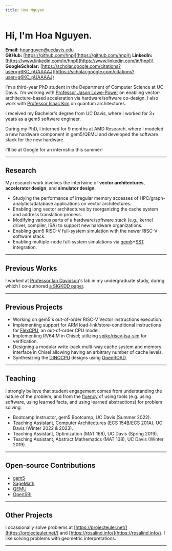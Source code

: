 ```yaml
---
title: Hoa Nguyen
---
```


# Hi, I'm Hoa Nguyen.

**Email:** hoanguyen@ucdavis.edu\
**GitHub:** [https://github.com/hnpl](https://github.com/hnpl)\
**LinkedIn:** [https://www.linkedin.com/in/hnpl](https://www.linkedin.com/in/hnpl)\
**GoogleScholar:** [https://scholar.google.com/citations?user=g6KC_pUAAAAJ](https://scholar.google.com/citations?user=g6KC_pUAAAAJ)

I'm a third-year PhD student in the Department of Computer Science at UC Davis.
I'm working with [Professor Jason Lowe-Power](https://arch.cs.ucdavis.edu/people/jason-lowe-power) on enabling vector-architecture-based acceleration via hardware/software co-design.
I also work with [Professor Isaac Kim](https://hackmd.io/39K7_jYrS3K3k4Jbn66iHQ?view) on quantum architectures.

I received my Bachelor's degree from UC Davis, where I worked for 3+ years as a gem5 software engineer.

During my PhD, I interned for 9 months at AMD Research, where I modeled a new hardware component in gem5/QEMU and developed the software stack for the new hardware.

I'll be at Google for an internship this summer!

---

## Research

My research work involves the intertwine of **vector architectures**,  **accelerator design**, and **simulator design**.

- Studying the performance of irregular memory accesses of HPC/graph-analytics/database applications on vector architectures.
- Enabling long vector architectures by reorganizing the cache system and address translation process.
- Modifying various parts of a hardware/software stack (e.g., kernel driver, compiler, ISA) to support new hardware organizations.
- Enabling gem5 RISC-V full-system simulation with the newer RISC-V software stack.
- Enabling multiple-node full-system simulations via [gem5](https://www.gem5.org/)+[SST](https://sst-simulator.org/) integration.

---

## Previous Works

I worked at [Professor Ian Davidson](https://faculty.engineering.ucdavis.edu/davidson/)'s lab in my undergraduate study, during which I co-authored [a SIGKDD paper](https://scholar.google.com/citations?view_op=view_citation&hl=en&user=g6KC_pUAAAAJ&citation_for_view=g6KC_pUAAAAJ:u5HHmVD_uO8C).

---

## Previous Projects

- Working on gem5's out-of-order RISC-V Vector instructions execution.
- Implementing support for ARM load-link/store-conditional instructions for [FlexCPU](https://github.com/darchr/gem5/tree/flexcpu), an out-of-order CPU model.
- Implementing RV64IM in Chisel; utilizing [spike/riscv-isa-sim](https://github.com/riscv-software-src/riscv-isa-sim) for verification.
- Designing a modular write-back multi-way cache system and memory interface in Chisel allowing having an arbitrary number of cache levels.
- Synthesizing the [DINOCPU](https://github.com/jlpteaching/dinocpu) designs using [OpenROAD](https://theopenroadproject.org/).

---

## Teaching

I strongly believe that student engagement comes from understanding the nature of the problem, and from the [fluency](https://nautil.us/how-i-rewired-my-brain-to-become-fluent-in-math-235085/) of using tools (e.g. using software, using learned facts, and using learned abstractions) for problem solving.

- Bootcamp Instructor, gem5 Bootcamp, UC Davis (Summer 2022).
- Teaching Assistant, Computer Architectures (ECS 154B/ECS 201A), UC Davis (Winter 2022 & 2023).
- Teaching Assistant, Optimization (MAT 168), UC Davis (Spring 2019).
- Teaching Assistant, Abstract Mathematics (MAT 108), UC Davis (Winter 2019).

---

## Open-source Contributions

- [gem5](https://github.com/gem5/gem5)
- [SageMath](https://github.com/sagemath/sage/)
- [QEMU](https://github.com/qemu/qemu)
- [OpenSBI](https://github.com/riscv-software-src/opensbi)

---

## Other Projects

I ocassionally solve problems at [https://projecteuler.net/](https://projecteuler.net/) and [https://rosalind.info/](https://rosalind.info/).
I like solving problems with geometric interpretations.

---
